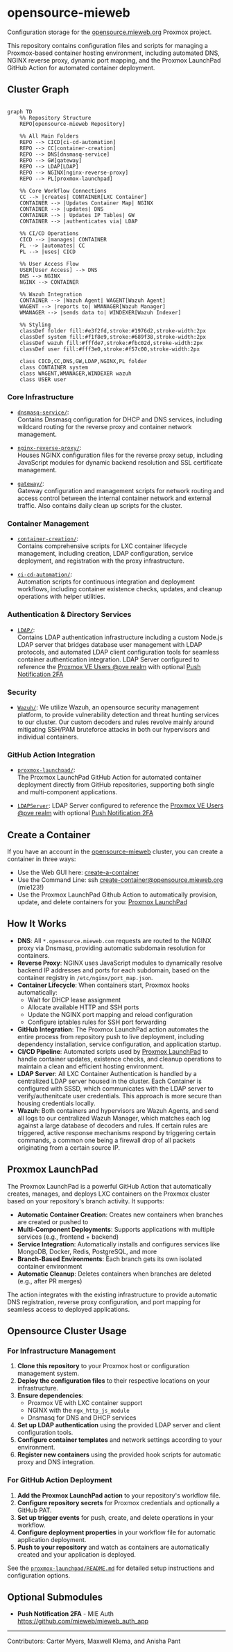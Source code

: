 # opensource-mieweb

Configuration storage for the [opensource.mieweb.org](https://opensource.mieweb.org:8006) Proxmox project.

This repository contains configuration files and scripts for managing a Proxmox-based container hosting environment, including automated DNS, NGINX reverse proxy, dynamic port mapping, and the Proxmox LaunchPad GitHub Action for automated container deployment.

## Cluster Graph

```mermaid

graph TD
    %% Repository Structure
    REPO[opensource-mieweb Repository]
    
    %% All Main Folders
    REPO --> CICD[ci-cd-automation]
    REPO --> CC[container-creation]
    REPO --> DNS[dnsmasq-service]
    REPO --> GW[gateway]
    REPO --> LDAP[LDAP]
    REPO --> NGINX[nginx-reverse-proxy]
    REPO --> PL[proxmox-launchpad]
    
    %% Core Workflow Connections
    CC --> |creates| CONTAINER[LXC Container]
    CONTAINER --> |Updates Container Map| NGINX
    CONTAINER --> |updates| DNS
    CONTAINER --> | Updates IP Tables| GW
    CONTAINER --> |authenticates via| LDAP
    
    %% CI/CD Operations
    CICD --> |manages| CONTAINER
    PL --> |automates| CC
    PL --> |uses| CICD
    
    %% User Access Flow
    USER[User Access] --> DNS
    DNS --> NGINX
    NGINX --> CONTAINER

    %% Wazuh Integration
    CONTAINER --> |Wazuh Agent| WAGENT[Wazuh Agent]
    WAGENT --> |reports to| WMANAGER[Wazuh Manager]
    WMANAGER --> |sends data to| WINDEXER[Wazuh Indexer]

    %% Styling
    classDef folder fill:#e3f2fd,stroke:#1976d2,stroke-width:2px
    classDef system fill:#f1f8e9,stroke:#689f38,stroke-width:2px
    classDef wazuh fill:#fffde7,stroke:#fbc02d,stroke-width:2px
    classDef user fill:#fff3e0,stroke:#f57c00,stroke-width:2px

    class CICD,CC,DNS,GW,LDAP,NGINX,PL folder
    class CONTAINER system
    class WAGENT,WMANAGER,WINDEXER wazuh
    class USER user
```

### Core Infrastructure

- [`dnsmasq-service/`](dnsmasq-service/):  
  Contains Dnsmasq configuration for DHCP and DNS services, including wildcard routing for the reverse proxy and container network management.

- [`nginx-reverse-proxy/`](nginx-reverse-proxy/):  
  Houses NGINX configuration files for the reverse proxy setup, including JavaScript modules for dynamic backend resolution and SSL certificate management.

- [`gateway/`](gateway/):  
  Gateway configuration and management scripts for network routing and access control between the internal container network and external traffic. Also contains daily clean up scripts for the cluster.

### Container Management

- [`container-creation/`](container-creation/):  
  Contains comprehensive scripts for LXC container lifecycle management, including creation, LDAP configuration, service deployment, and registration with the proxy infrastructure.

- [`ci-cd-automation/`](ci-cd-automation/):  
  Automation scripts for continuous integration and deployment workflows, including container existence checks, updates, and cleanup operations with helper utilities.

### Authentication & Directory Services

- [`LDAP/`](LDAP/):  
  Contains LDAP authentication infrastructure including a custom Node.js LDAP server that bridges database user management with LDAP protocols, and automated LDAP client configuration tools for seamless container authentication integration. LDAP Server configured to reference the [Proxmox VE Users @pve realm](https://pve.proxmox.com/wiki/User_Management) with optional [Push Notification 2FA](https://github.com/mieweb/mieweb_auth_app)

### Security

- [`Wazuh/`](Wazuh/):
  We utilize Wazuh, an opensource security management platform, to provide vulnerability detection and threat hunting services to our cluster. Our custom decoders and rules revolve mainly around mitigating SSH/PAM bruteforce attacks in both our hypervisors and individual containers.

### GitHub Action Integration

- [`proxmox-launchpad/`](proxmox-launchpad/):  
  The Proxmox LaunchPad GitHub Action for automated container deployment directly from GitHub repositories, supporting both single and multi-component applications.

- [`LDAPServer`](https://github.com/mieweb/LDAPServer):
  LDAP Server configured to reference the [Proxmox VE Users @pve realm](https://pve.proxmox.com/wiki/User_Management) with optional [Push Notification 2FA](https://github.com/mieweb/mieweb_auth_app)

## Create a Container

If you have an account in the [opensource-mieweb](https://opensource.mieweb.org:8006) cluster, you can create a container in three ways:
- Use the Web GUI here: [create-a-container](https://create-a-container.opensource.mieweb.org/)
- Use the Command Line: ssh create-container@opensource.mieweb.org (mie123!)
- Use the Proxmox LaunchPad Github Action to automatically provision, update, and delete containers for you: [Proxmox LaunchPad](#proxmox-launchpad)

## How It Works

- **DNS**: All `*.opensource.mieweb.com` requests are routed to the NGINX proxy via Dnsmasq, providing automatic subdomain resolution for containers.
- **Reverse Proxy**: NGINX uses JavaScript modules to dynamically resolve backend IP addresses and ports for each subdomain, based on the container registry in `/etc/nginx/port_map.json`.
- **Container Lifecycle**: When containers start, Proxmox hooks automatically:
  - Wait for DHCP lease assignment
  - Allocate available HTTP and SSH ports
  - Update the NGINX port mapping and reload configuration
  - Configure iptables rules for SSH port forwarding
- **GitHub Integration**: The Proxmox LaunchPad action automates the entire process from repository push to live deployment, including dependency installation, service configuration, and application startup.
- **CI/CD Pipeline**: Automated scripts used by [Proxmox LaunchPad](#proxmox-launchpad) to handle container updates, existence checks, and cleanup operations to maintain a clean and efficient hosting environment.
- **LDAP Server**: All LXC Container Authentication is handled by a centralized LDAP server housed in the cluster. Each Container is configured with SSSD, which communicates with the LDAP server to verify/authenitcate user credentials. This approach is more secure than housing credentials locally.
- **Wazuh**: Both containers and hypervisors are Wazuh Agents, and send all logs to our centralized Wazuh Manager, which matches each log against a large database of decoders and rules. If certain rules are triggered, active response mechanisms respond by triggering certain commands, a common one being a firewall drop of all packets originating from a certain source IP.


## Proxmox LaunchPad

The Proxmox LaunchPad is a powerful GitHub Action that automatically creates, manages, and deploys LXC containers on the Proxmox cluster based on your repository's branch activity. It supports:

- **Automatic Container Creation**: Creates new containers when branches are created or pushed to
- **Multi-Component Deployments**: Supports applications with multiple services (e.g., frontend + backend)
- **Service Integration**: Automatically installs and configures services like MongoDB, Docker, Redis, PostgreSQL, and more
- **Branch-Based Environments**: Each branch gets its own isolated container environment
- **Automatic Cleanup**: Deletes containers when branches are deleted (e.g., after PR merges)

The action integrates with the existing infrastructure to provide automatic DNS registration, reverse proxy configuration, and port mapping for seamless access to deployed applications.

## Opensource Cluster Usage

### For Infrastructure Management

1. **Clone this repository** to your Proxmox host or configuration management system.
2. **Deploy the configuration files** to their respective locations on your infrastructure.
3. **Ensure dependencies**:
   - Proxmox VE with LXC container support
   - NGINX with the `ngx_http_js_module`
   - Dnsmasq for DNS and DHCP services
4. **Set up LDAP authentication** using the provided LDAP server and client configuration tools.
5. **Configure container templates** and network settings according to your environment.
6. **Register new containers** using the provided hook scripts for automatic proxy and DNS integration.

### For GitHub Action Deployment

1. **Add the Proxmox LaunchPad action** to your repository's workflow file.
2. **Configure repository secrets** for Proxmox credentials and optionally a GitHub PAT.
3. **Set up trigger events** for push, create, and delete operations in your workflow.
4. **Configure deployment properties** in your workflow file for automatic application deployment.
5. **Push to your repository** and watch as containers are automatically created and your application is deployed.

See the [`proxmox-launchpad/README.md`](proxmox-launchpad/README.md) for detailed setup instructions and configuration options.

## Optional Submodules
- **Push Notification 2FA** - MIE Auth https://github.com/mieweb/mieweb_auth_app

---

Contributors: Carter Myers, Maxwell Klema, and Anisha Pant